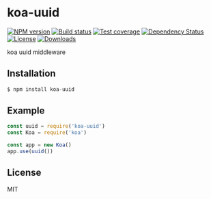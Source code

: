 # koa-uuid

[![NPM version][npm-image]][npm-url]
[![Build status][travis-image]][travis-url]
[![Test coverage][coveralls-image]][coveralls-url]
[![Dependency Status][david-image]][david-url]
[![License][license-image]][license-url]
[![Downloads][downloads-image]][downloads-url]

koa uuid middleware

## Installation

```js
$ npm install koa-uuid
```

## Example

```js
const uuid = require('koa-uuid')
const Koa = require('koa')

const app = new Koa()
app.use(uuid())
```
## License

  MIT

[npm-image]: https://img.shields.io/npm/v/koa-uuid.svg?style=flat-square
[npm-url]: https://npmjs.org/package/koa-uuid
[github-tag]: http://img.shields.io/github/tag/willworks/koa-uuid.svg?style=flat-square
[github-url]: https://github.com/willworks/koa-uuid/tags
[travis-image]: https://img.shields.io/travis/willworks/koa-uuid.svg?style=flat-square
[travis-url]: https://travis-ci.org/willworks/koa-uuid
[coveralls-image]: https://img.shields.io/coveralls/willworks/koa-uuid.svg?style=flat-square
[coveralls-url]: https://coveralls.io/r/willworks/koa-uuid?branch=master
[david-image]: http://img.shields.io/david/willworks/koa-uuid.svg?style=flat-square
[david-url]: https://david-dm.org/willworks/koa-uuid
[license-image]: http://img.shields.io/npm/l/koa-uuid.svg?style=flat-square
[license-url]: LICENSE
[downloads-image]: http://img.shields.io/npm/dm/koa-uuid.svg?style=flat-square
[downloads-url]: https://npmjs.org/package/koa-uuid
[gittip-image]: https://img.shields.io/gittip/jonathanong.svg?style=flat-square
[gittip-url]: https://www.gittip.com/jonathanong/